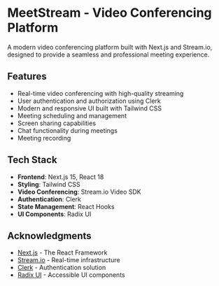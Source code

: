 # MeetStream - Video Conferencing Platform

A modern video conferencing platform built with Next.js and Stream.io, designed to provide a seamless and professional meeting experience.

## Features

- Real-time video conferencing with high-quality streaming
- User authentication and authorization using Clerk
- Modern and responsive UI built with Tailwind CSS
- Meeting scheduling and management
- Screen sharing capabilities
- Chat functionality during meetings
- Meeting recording

## Tech Stack

- **Frontend**: Next.js 15, React 18
- **Styling**: Tailwind CSS
- **Video Conferencing**: Stream.io Video SDK
- **Authentication**: Clerk
- **State Management**: React Hooks
- **UI Components**: Radix UI

## Acknowledgments

- [Next.js](https://nextjs.org/) - The React Framework
- [Stream.io](https://getstream.io/) - Real-time infrastructure
- [Clerk](https://clerk.com/) - Authentication solution
- [Radix UI](https://www.radix-ui.com/) - Accessible UI components